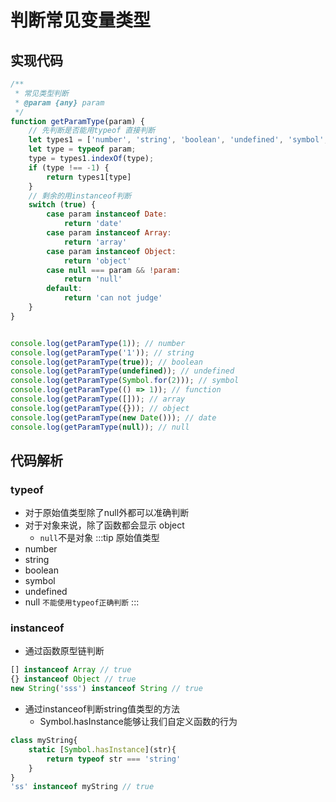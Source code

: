 # 判断常见变量类型

## 实现代码
```js
/**
 * 常见类型判断
 * @param {any} param 
 */
function getParamType(param) {
    // 先判断是否能用typeof 直接判断
    let types1 = ['number', 'string', 'boolean', 'undefined', 'symbol', 'function']
    let type = typeof param;
    type = types1.indexOf(type);
    if (type !== -1) {
        return types1[type]
    }
    // 剩余的用instanceof判断
    switch (true) {
        case param instanceof Date:
            return 'date'
        case param instanceof Array:
            return 'array'
        case param instanceof Object:
            return 'object'
        case null === param && !param:
            return 'null'    
        default:
            return 'can not judge'
    }
}


console.log(getParamType(1)); // number
console.log(getParamType('1')); // string
console.log(getParamType(true)); // boolean
console.log(getParamType(undefined)); // undefined
console.log(getParamType(Symbol.for(2))); // symbol
console.log(getParamType(() => 1)); // function
console.log(getParamType([])); // array
console.log(getParamType({})); // object
console.log(getParamType(new Date())); // date
console.log(getParamType(null)); // null
```

## 代码解析
### typeof
* 对于原始值类型除了null外都可以准确判断
* 对于对象来说，除了函数都会显示 object
  * ``null``不是对象
:::tip 原始值类型
* number
* string
* boolean
* symbol
* undefined
* null ``不能使用typeof正确判断``
:::

### instanceof
* 通过函数原型链判断

```js
[] instanceof Array // true
{} instanceof Object // true
new String('sss') instanceof String // true
```

* 通过instanceof判断string值类型的方法
  * Symbol.hasInstance能够让我们自定义函数的行为

```js
class myString{
    static [Symbol.hasInstance](str){
        return typeof str === 'string'
    }
}
'ss' instanceof myString // true
```

<tongji/>